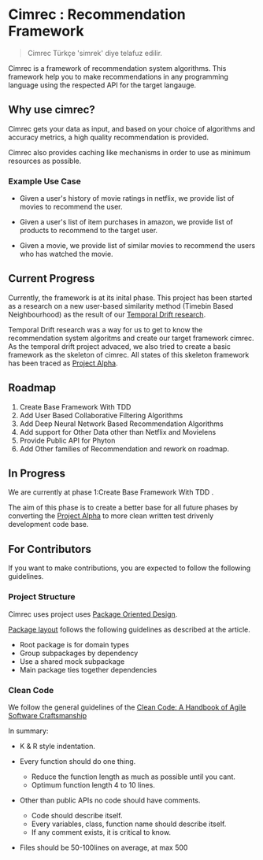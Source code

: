 # Cimrec : Recommendation Framework

> Cimrec Türkçe 'simrek' diye telafuz edilir.

Cimrec is a framework of recommendation system algorithms. This framework help you to make recommendations in any programming language using the respected API for the target langauge. 

## Why use cimrec? 

Cimrec gets your data as input, and based on your choice of algorithms and accuracy metrics, a high quality recommendation is provided.

Cimrec also provides caching like mechanisms in order to use as minimum resources as possible.


### Example Use Case

* Given a user's history of movie ratings in netflix, we provide list of movies to recommend the user.

* Given a user's list of item purchases in amazon, we provide list of products to recommend to the target user.

* Given a movie, we provide list of similar movies to recommend the users who has watched the movie.

## Current Progress

Currently, the framework is at its inital phase. This project has been started as a research on a new user-based similarity method (Timebin Based Neighbourhood) as the result of our [Temporal Drift research](https://github.com/katipogluMustafa/TemporalDrift).

Temporal Drift research was a way for us to get to know the recommendation system algoritms and create our target framework cimrec. As the temporal drift project advaced, we also tried to create a basic framework as the skeleton of cimrec. All states of this skeleton framework has been traced as [Project Alpha](https://github.com/katipogluMustafa/project-alpha/).

## Roadmap

1. Create Base Framework With TDD
2. Add User Based Collaborative Filtering Algorithms
3. Add Deep Neural Network Based Recommendation Algorithms
4. Add support for Other Data other than Netflix and Movielens
5. Provide Public API for Phyton
6. Add Other families of Recommendation and rework on roadmap.

## In Progress

We are currently at phase 1:Create Base Framework With TDD .

The aim of this phase is to create a better base for all future phases by converting the [Project Alpha](https://github.com/katipogluMustafa/project-alpha/) to more clean written test drivenly development code base.

## For Contributors

If you want to make contributions, you are expected to follow the following guidelines.

### Project Structure

Cimrec uses project uses [Package Oriented Design](https://www.ardanlabs.com/blog/2017/02/package-oriented-design.html).

[Package layout](https://medium.com/@benbjohnson/standard-package-layout-7cdbc8391fc1) follows the following guidelines as described at the article. 

* Root package is for domain types
* Group subpackages by dependency
* Use a shared mock subpackage
* Main package ties together dependencies

### Clean Code

We follow the general guidelines of the [Clean Code: A Handbook of Agile Software Craftsmanship](https://www.amazon.com.tr/Clean-Code-Handbook-Software-Craftsmanship/dp/0132350882)

In summary: 

* K & R style indentation.

* Every function should do one thing.
  * Reduce the function length as much as possible until you cant.
  * Optimum function length 4 to 10 lines.

* Other than public APIs no code should have comments.
  * Code should describe itself.
  * Every variables, class, function name should describe itself.
  * If any comment exists, it is critical to know.

* Files should be 50-100lines on average, at max 500

 